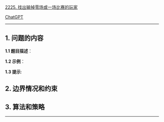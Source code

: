 [2225. 找出输掉零场或一场比赛的玩家](https://leetcode.cn/problems/find-players-with-zero-or-one-losses)

[ChatGPT](https://chat.openai.com/g/g-GsMNEr76r-c-master)

---

## 1. 问题的内容
**1.1 题目描述**：

**1.2 示例**：

**1.3 提示**:

## 2. 边界情况和约束


## 3. 算法和策略

---
